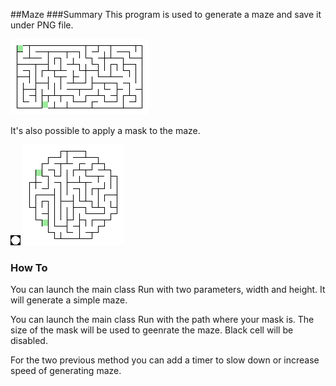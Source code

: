 ##Maze
###Summary
This program is used to generate a maze and save it under PNG file.

![sample maze](https://github.com/qdorme/Maze/blob/master/sample_maze.png?raw=true)

It's also possible to apply a mask to the maze.

![sample mask](https://github.com/qdorme/Maze/blob/master/sample_mask.png?raw=true)
![sample maze masked](https://github.com/qdorme/Maze/blob/master/sample_maze_masked.png?raw=true)

### How To
You can launch the main class Run with two parameters, width and height.
It will generate a simple maze.

You can launch the main class Run with the path where your mask is. The size of the mask will be used to geenrate the maze. Black cell will be disabled.

For the two previous method you can add a timer to slow down or increase speed of generating maze.